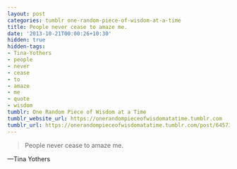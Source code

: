 ```yaml
---
layout: post
categories: tumblr one-random-piece-of-wisdom-at-a-time
title: People never cease to amaze me.
date: '2013-10-21T00:00:26+10:30'
hidden: true
hidden-tags:
- Tina-Yothers
- people
- never
- cease
- to
- amaze
- me
- quote
- wisdom
tumblr: One Random Piece of Wisdom at a Time
tumblr_website_url: https://onerandompieceofwisdomatatime.tumblr.com
tumblr_url: https://onerandompieceofwisdomatatime.tumblr.com/post/64573281612/people-never-cease-to-amaze-me
---
```

> People never cease to amaze me.

—Tina Yothers
